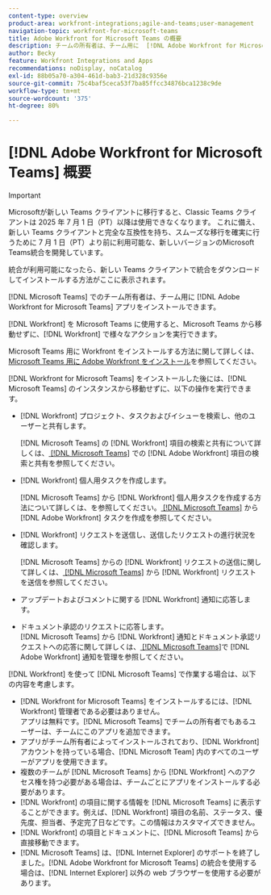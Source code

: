 ```yaml
---
content-type: overview
product-area: workfront-integrations;agile-and-teams;user-management
navigation-topic: workfront-for-microsoft-teams
title: Adobe Workfront for Microsoft Teams の概要
description: チームの所有者は、チーム用に  [!DNL Adobe Workfront for Microsoft Teams]  アプリをインストールできます。
author: Becky
feature: Workfront Integrations and Apps
recommendations: noDisplay, noCatalog
exl-id: 88b05a70-a304-461d-bab3-21d328c9356e
source-git-commit: 75c4baf5ceca53f7ba85ffcc34876bca1238c9de
workflow-type: tm+mt
source-wordcount: '375'
ht-degree: 80%

---
```


# [!DNL Adobe Workfront for Microsoft Teams] 概要

>[!IMPORTANT]
>
>Microsoftが新しい Teams クライアントに移行すると、Classic Teams クライアントは 2025 年 7 月 1 日（PT）以降は使用できなくなります。 これに備え、新しい Teams クライアントと完全な互換性を持ち、スムーズな移行を確実に行うために 7 月 1 日（PT）より前に利用可能な、新しいバージョンのMicrosoft Teams統合を開発しています。
>
>統合が利用可能になったら、新しい Teams クライアントで統合をダウンロードしてインストールする方法がここに表示されます。

[!DNL Microsoft Teams] でのチーム所有者は、チーム用に [!DNL Adobe Workfront for Microsoft Teams] アプリをインストールできます。

[!DNL Workfront] を Microsoft Teams に使用すると、Microsoft Teams から移動せずに、[!DNL Workfront] で様々なアクションを実行できます。

Microsoft Teams 用に Workfront をインストールする方法に関して詳しくは、[Microsoft Teams 用に Adobe Workfront をインストール](../../workfront-integrations-and-apps/using-workfront-with-microsoft-teams/install-workfront-ms-teams.md)を参照してください。

[!DNL Workfront for Microsoft Teams] をインストールした後には、[!DNL Microsoft Teams] のインスタンスから移動せずに、以下の操作を実行できます。

* [!DNL Workfront] プロジェクト、タスクおよびイシューを検索し、他のユーザーと共有します。

  [!DNL Microsoft Teams] の [!DNL Workfront] 項目の検索と共有について詳しくは、[ [!DNL Microsoft Teams]](../../workfront-integrations-and-apps/using-workfront-with-microsoft-teams/search-for-and-share-wf-items-in-ms-teams.md) での  [!DNL Adobe Workfront]  項目の検索と共有を参照してください。

* [!DNL Workfront] 個人用タスクを作成します。

  [!DNL Microsoft Teams] から [!DNL Workfront] 個人用タスクを作成する方法について詳しくは、を参照してください。[ [!DNL Microsoft Teams]](../../workfront-integrations-and-apps/using-workfront-with-microsoft-teams/create-workfront-tasks-from-ms-teams.md) から  [!DNL Adobe Workfront]  タスクを作成を参照してください。

* [!DNL Workfront] リクエストを送信し、送信したリクエストの進行状況を確認します。

  [!DNL Microsoft Teams] からの [!DNL Workfront] リクエストの送信に関して詳しくは、[ [!DNL Microsoft Teams]](../../workfront-integrations-and-apps/using-workfront-with-microsoft-teams/submit-workfront-requests-from-ms-teams.md) から  [!DNL Workfront]  リクエストを送信を参照してください。

* アップデートおよびコメントに関する [!DNL Workfront] 通知に応答します。
* ドキュメント承認のリクエストに応答します。\
   [!DNL Microsoft Teams] から [!DNL Workfront] 通知とドキュメント承認リクエストへの応答に関して詳しくは、[ [!DNL Microsoft Teams]](../../workfront-integrations-and-apps/using-workfront-with-microsoft-teams/manage-wf-notifications-approval-requests-ms-teams.md)で  [!DNL Adobe Workfront]  通知を管理を参照してください。

[!DNL Workfront] を使って [!DNL Microsoft Teams] で作業する場合は、以下の内容を考慮します。

* [!DNL Workfront for Microsoft Teams] をインストールするには、[!DNL Workfront] 管理者である必要はありません。\
   アプリは無料です。[!DNL Microsoft Teams] でチームの所有者でもあるユーザーは、チームにこのアプリを追加できます。
* アプリがチーム所有者によってインストールされており、[!DNL Workfront] アカウントを持っている場合、[!DNL Microsoft Team] 内のすべてのユーザーがアプリを使用できます。
* 複数のチームが [!DNL Microsoft Teams] から [!DNL Workfront] へのアクセス権を持つ必要がある場合は、チームごとにアプリをインストールする必要があります。
* [!DNL Workfront] の項目に関する情報を [!DNL Microsoft Teams] に表示することができます。例えば、[!DNL Workfront] 項目の名前、ステータス、優先度、担当者、予定完了日などです。この情報はカスタマイズできません。
* [!DNL Workfront] の項目とドキュメントに、[!DNL Microsoft Teams] から直接移動できます。
* [!DNL Microsoft Teams] は、[!DNL Internet Explorer] のサポートを終了しました。[!DNL Adobe Workfront for Microsoft Teams] の統合を使用する場合は、[!DNL Internet Explorer] 以外の web ブラウザーを使用する必要があります。
